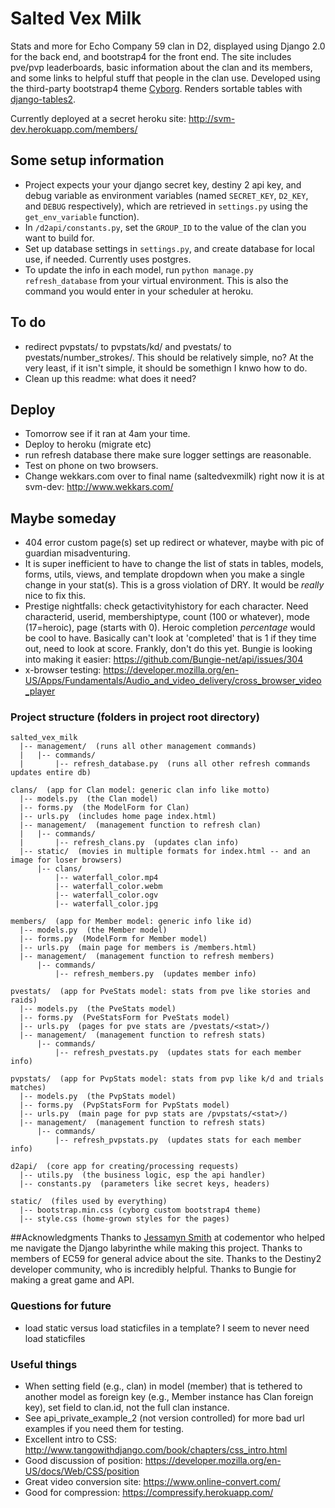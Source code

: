 # Salted Vex Milk
Stats and more for Echo Company 59 clan in D2, displayed using Django 2.0 for the back end, and bootstrap4 for the front end. The site includes pve/pvp leaderboards, basic information about the clan and its members, and some links to helpful stuff that people in the clan use. Developed using the third-party bootstrap4 theme [Cyborg](https://bootswatch.com/cyborg/). Renders sortable tables with [django-tables2](https://django-tables2.readthedocs.io/en/latest/pages/tutorial.html).

Currently deployed at a secret heroku site:
http://svm-dev.herokuapp.com/members/


## Some setup information
- Project expects your your django secret key, destiny 2 api key, and debug variable as environment variables (named `SECRET_KEY`, `D2_KEY`, and `DEBUG` respectively), which are retrieved in `settings.py` using the `get_env_variable` function).
- In `/d2api/constants.py`, set the `GROUP_ID` to the value of the clan you want to build for.
- Set up database settings in `settings.py`, and create database for local use, if needed. Currently uses postgres.
- To update the info in each model, run `python manage.py refresh_database` from your virtual environment. This is also the command you would enter in your scheduler at heroku.


## To do
- redirect pvpstats/ to pvpstats/kd/ and pvestats/ to pvestats/number_strokes/. This should be relatively simple, no? At the very least, if it isn't simple, it should be somethign I knwo how to do.
- Clean up this readme: what does it need?

## Deploy
- Tomorrow see if it ran at 4am your time.
- Deploy to heroku (migrate etc)
- run refresh database there make sure logger settings are reasonable.
- Test on phone on two browsers.
- Change wekkars.com over to final name (saltedvexmilk) right now it is at svm-dev: http://www.wekkars.com/

## Maybe someday
- 404 error custom page(s) set up redirect or whatever, maybe with pic of guardian misadventuring.
- It is super inefficient to have to change the list of stats in tables, models, forms, utils, views, and template dropdown when you make a single change in your stat(s). This is a gross violation of DRY. It would be *really* nice to fix this.
- Prestige nightfalls: check getactivityhistory for each character. Need characterid, userid, membershiptype, count (100 or whatever), mode (17=heroic), page (starts with 0). Heroic completion *percentage* would be cool to have. Basically can't look at 'completed' that is 1 if they time out, need to look at score. Frankly, don't do this yet. Bungie is looking into making it easier: https://github.com/Bungie-net/api/issues/304
- x-browser testing:
    https://developer.mozilla.org/en-US/Apps/Fundamentals/Audio_and_video_delivery/cross_browser_video_player


### Project structure (folders in project root directory)
	salted_vex_milk
      |-- management/  (runs all other management commands)
      |   |-- commands/  
      |       |-- refresh_database.py  (runs all other refresh commands updates entire db)

    clans/  (app for Clan model: generic clan info like motto)    
      |-- models.py  (the Clan model)    
      |-- forms.py  (the ModelForm for Clan)    
      |-- urls.py  (includes home page index.html)    
      |-- management/  (management function to refresh clan)
      |   |-- commands/  
      |       |-- refresh_clans.py  (updates clan info)
      |-- static/  (movies in multiple formats for index.html -- and an image for loser browsers)
          |-- clans/
              |-- waterfall_color.mp4
              |-- waterfall_color.webm
              |-- waterfall_color.ogv
              |-- waterfall_color.jpg

    members/  (app for Member model: generic info like id)     
      |-- models.py  (the Member model)    
      |-- forms.py  (ModelForm for Member model)    
      |-- urls.py  (main page for members is /members.html)     
      |-- management/  (management function to refresh members)
          |-- commands/
              |-- refresh_members.py  (updates member info)

    pvestats/  (app for PveStats model: stats from pve like stories and raids)     
      |-- models.py  (the PveStats model)    
      |-- forms.py  (PveStatsForm for PveStats model)    
      |-- urls.py  (pages for pve stats are /pvestats/<stat>/)     
      |-- management/  (management function to refresh stats)
          |-- commands/
              |-- refresh_pvestats.py  (updates stats for each member info)

    pvpstats/  (app for PvpStats model: stats from pvp like k/d and trials matches)     
      |-- models.py  (the PvpStats model)    
      |-- forms.py  (PvpStatsForm for PvpStats model)    
      |-- urls.py  (main page for pvp stats are /pvpstats/<stat>/)     
      |-- management/  (management function to refresh stats)
          |-- commands/
              |-- refresh_pvpstats.py  (updates stats for each member info)  

    d2api/  (core app for creating/processing requests)   
      |-- utils.py  (the business logic, esp the api handler)    
      |-- constants.py  (parameters like secret keys, headers)   

    static/  (files used by everything)
      |-- bootstrap.min.css (cyborg custom bootstrap4 theme)
      |-- style.css (home-grown styles for the pages)

##Acknowledgments
Thanks to [Jessamyn Smith](https://www.codementor.io/jessamynsmith) at codementor who helped me navigate the Django labyrinthe while making this project. Thanks to members of EC59 for general advice about the site. Thanks to the Destiny2 developer community, who is incredibly helpful. Thanks to Bungie for making a great game and API.

### Questions for future
- load static versus load staticfiles in a template? I seem to never need load staticfiles

### Useful things
- When setting field (e.g., clan) in model (member) that is tethered to another model as foreign key (e.g., Member instance has Clan foreign key), set field to clan.id, not the full clan instance.
- See  api_private_example_2 (not version controlled) for more bad url examples if you need them for testing.
- Excellent intro to CSS: http://www.tangowithdjango.com/book/chapters/css_intro.html
- Good discussion of position: https://developer.mozilla.org/en-US/docs/Web/CSS/position
- Great video conversion site: https://www.online-convert.com/
- Good for compression: https://compressify.herokuapp.com/
